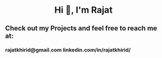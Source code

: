 <h1 align="center">Hi 👋, I'm Rajat</h1>
<h2> Check out my Projects and feel free to reach me at:</h2>
<h3> 
  rajatkhirid@gmail.com
  linkedin.com/in/rajatkhirid/
</h3>
